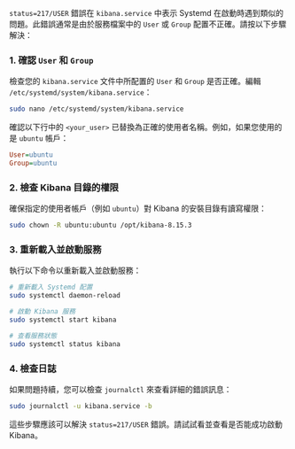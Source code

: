 `status=217/USER` 錯誤在 `kibana.service` 中表示 Systemd 在啟動時遇到類似的問題。此錯誤通常是由於服務檔案中的 `User` 或 `Group` 配置不正確。請按以下步驟解決：

### 1. 確認 `User` 和 `Group`

檢查您的 `kibana.service` 文件中所配置的 `User` 和 `Group` 是否正確。編輯 `/etc/systemd/system/kibana.service`：

```bash
sudo nano /etc/systemd/system/kibana.service
```

確認以下行中的 `<your_user>` 已替換為正確的使用者名稱。例如，如果您使用的是 `ubuntu` 帳戶：

```ini
User=ubuntu
Group=ubuntu
```

### 2. 檢查 Kibana 目錄的權限

確保指定的使用者帳戶（例如 `ubuntu`）對 Kibana 的安裝目錄有讀寫權限：

```bash
sudo chown -R ubuntu:ubuntu /opt/kibana-8.15.3
```

### 3. 重新載入並啟動服務

執行以下命令以重新載入並啟動服務：

```bash
# 重新載入 Systemd 配置
sudo systemctl daemon-reload

# 啟動 Kibana 服務
sudo systemctl start kibana

# 查看服務狀態
sudo systemctl status kibana
```

### 4. 檢查日誌

如果問題持續，您可以檢查 `journalctl` 來查看詳細的錯誤訊息：

```bash
sudo journalctl -u kibana.service -b
```

這些步驟應該可以解決 `status=217/USER` 錯誤。請試試看並查看是否能成功啟動 Kibana。